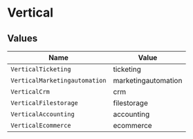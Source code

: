 # Vertical


## Values

| Name                          | Value                         |
| ----------------------------- | ----------------------------- |
| `VerticalTicketing`           | ticketing                     |
| `VerticalMarketingautomation` | marketingautomation           |
| `VerticalCrm`                 | crm                           |
| `VerticalFilestorage`         | filestorage                   |
| `VerticalAccounting`          | accounting                    |
| `VerticalEcommerce`           | ecommerce                     |